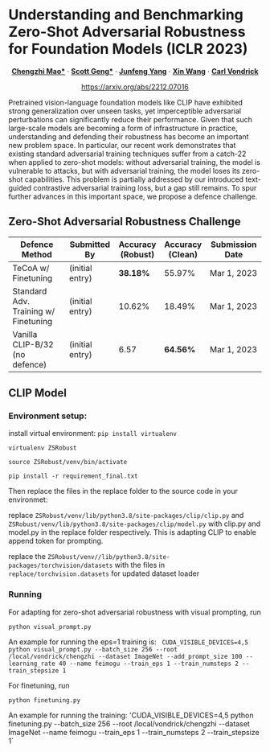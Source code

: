 # Understanding and Benchmarking Zero-Shot Adversarial Robustness for Foundation Models (ICLR 2023)

<p align="center">
  <p align="center" margin-bottom="0px">
    <a href="http://www.cs.columbia.edu/~mcz/"><strong>Chengzhi Mao*</strong></a>
    ·
    <a href="https://www.scottgeng.com/"><strong>Scott Geng*</strong></a>
    ·
    <a href="http://www.cs.columbia.edu/~junfeng/"><strong>Junfeng Yang</strong></a>
    ·
    <a href="https://xinw.ai/"><strong>Xin Wang</strong></a>
    ·
    <a href="http://www.cs.columbia.edu/~vondrick/"><strong>Carl Vondrick</strong></a></p>
    <p align="center" margin-top="0px"><a href="https://arxiv.org/abs/2212.07016">https://arxiv.org/abs/2212.07016</a></p>
</p>

Pretrained vision-language foundation models like CLIP have exhibited strong generalization over unseen tasks, yet imperceptible adversarial perturbations can significantly reduce their performance. Given that such large-scale models are becoming a form of infrastructure in practice, understanding and defending their robustness has become an important new problem space. In particular, our recent work demonstrates that existing standard adversarial training techniques suffer from a catch-22 when applied to zero-shot models: without adversarial training, the model is vulnerable to attacks, but with adversarial training, the model loses its zero-shot capabilities. This problem is partially addressed by our introduced text-guided contrastive adversarial training loss, but a gap still remains. To spur further advances in this important space, we propose a defence challenge.

## Zero-Shot Adversarial Robustness Challenge

| Defence Method 	| Submitted By    	| Accuracy<br>(Robust) | Accuracy<br>(Clean) 	  | Submission Date 	|
|----------------	|-----------------	|----------------	|-----------------	|-----------------	|
|       TeCoA w/ Finetuning        | (initial entry) 	|      **38.18%**  |         55.97%     |      Mar 1, 2023        |
|       Standard Adv. Training w/ Finetuning        | (initial entry) 	|      10.62%  |         18.49%     |      Mar 1, 2023        |
|   Vanilla CLIP-B/32 (no defence)  | (initial entry) 	|      6.57        |     **64.56%**     |      Mar 1, 2023        |


## CLIP Model

### Environment setup:

install virtual environment:
`pip install virtualenv`

`virtualenv ZSRobust`

`source ZSRobust/venv/bin/activate`

`pip install -r requirement_final.txt`

Then replace the files in the replace folder to the source code in your environmet:  

replace `ZSRobust/venv/lib/python3.8/site-packages/clip/clip.py` and `ZSRobust/venv/lib/python3.8/site-packages/clip/model.py` with clip.py and model.py in the replace folder respectively. 
This is adapting CLIP to enable append token for prompting.

replace the `ZSRobust/venv//lib/python3.8/site-packages/torchvision/datasets` with the files in `replace/torchvision.datasets` 
for updated dataset loader

### Running

For adapting for zero-shot adversarial robustness with visual prompting, run

`python visual_prompt.py`

An example for running the eps=1 training is:
` CUDA_VISIBLE_DEVICES=4,5 python visual_prompt.py --batch_size 256 --root /local/vondrick/chengzhi --dataset ImageNet --add_prompt_size 100 --learning_rate 40 --name feimogu --train_eps 1 --train_numsteps 2 --train_stepsize 1`

For finetuning, run

`python finetuning.py`

An example for running the training: 
'CUDA_VISIBLE_DEVICES=4,5 python finetuning.py --batch_size 256 --root /local/vondrick/chengzhi --dataset ImageNet --name feimogu --train_eps 1 --train_numsteps 2 --train_stepsize 1`
